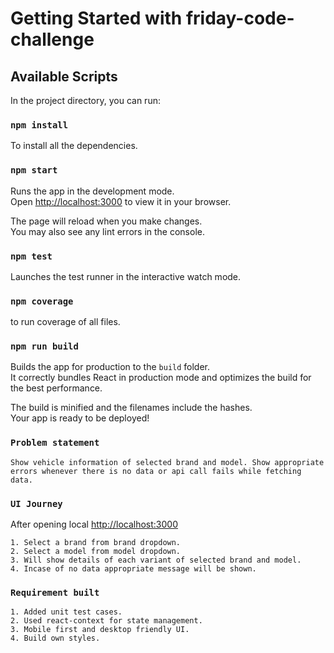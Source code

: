 # Getting Started with friday-code-challenge

## Available Scripts

In the project directory, you can run:


### `npm install`

To install all the dependencies. 

### `npm start`

Runs the app in the development mode.\
Open [http://localhost:3000](http://localhost:3000) to view it in your browser.

The page will reload when you make changes.\
You may also see any lint errors in the console.

### `npm test`

Launches the test runner in the interactive watch mode.

### `npm coverage`

to run coverage of all files.

### `npm run build`

Builds the app for production to the `build` folder.\
It correctly bundles React in production mode and optimizes the build for the best performance.

The build is minified and the filenames include the hashes.\
Your app is ready to be deployed!

### `Problem statement`

`Show vehicle information of selected brand and model. Show appropriate errors whenever
there is no data or api call fails while fetching data.` 

### `UI Journey`

After opening local [http://localhost:3000](http://localhost:3000)

```
1. Select a brand from brand dropdown.
2. Select a model from model dropdown.
3. Will show details of each variant of selected brand and model.
4. Incase of no data appropriate message will be shown.  
```

### `Requirement built`
```
1. Added unit test cases.
2. Used react-context for state management.
3. Mobile first and desktop friendly UI. 
4. Build own styles.
```

